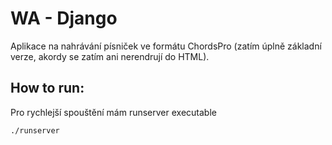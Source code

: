 # WA - Django

Aplikace na nahrávání písniček ve formátu ChordsPro (zatím úplně základní verze, akordy se zatím ani nerendrují do HTML).

## How to run:

Pro rychlejší spouštění mám runserver executable

```
./runserver
```
